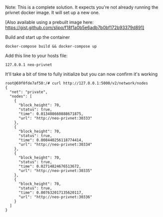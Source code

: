 Note: This is a complete solution. It expects you're not already running the privnet docker image. It will set up a new one.

[Also available using a prebuilt image here: https://gist.github.com/slipo/f18f1a0b5e6adb7b0bf172b93379d891]

Build and start up the container
```
docker-compose build && docker-compose up
```

Add this line to your hosts file:
```
127.0.0.1 neo-privnet
```

It'll take a bit of time to fully initialize but you can now confirm it's working
```
root@69f0fde7af50:/# curl http://127.0.0.1:5000/v2/network/nodes
{
  "net": "private",
  "nodes": [
    {
      "block_height": 70,
      "status": true,
      "time": 0.013408660888671875,
      "url": "http://neo-privnet:30333"
    },
    {
      "block_height": 70,
      "status": true,
      "time": 0.008440256118774414,
      "url": "http://neo-privnet:30334"
    },
    {
      "block_height": 70,
      "status": true,
      "time": 0.02714824676513672,
      "url": "http://neo-privnet:30335"
    },
    {
      "block_height": 70,
      "status": true,
      "time": 0.007632017135620117,
      "url": "http://neo-privnet:30336"
    }
  ]
}
```
